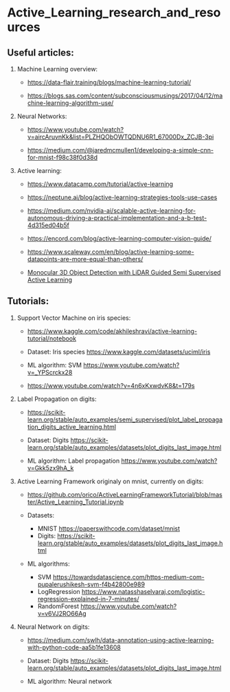 # Active_Learning_research_and_resources

<!--
[Click here to jump to the tutorials](#tutorials)

[Click here to jump to the useful articles](#useful-articles)
-->

## Useful articles:

1) Machine Learning overview:

    - https://data-flair.training/blogs/machine-learning-tutorial/

    - https://blogs.sas.com/content/subconsciousmusings/2017/04/12/machine-learning-algorithm-use/

2) Neural Networks:

    - https://www.youtube.com/watch?v=aircAruvnKk&list=PLZHQObOWTQDNU6R1_67000Dx_ZCJB-3pi

    - https://medium.com/@jaredmcmullen1/developing-a-simple-cnn-for-mnist-f98c38f0d38d

3) Active learning:

    - https://www.datacamp.com/tutorial/active-learning

    - https://neptune.ai/blog/active-learning-strategies-tools-use-cases

    - https://medium.com/nvidia-ai/scalable-active-learning-for-autonomous-driving-a-practical-implementation-and-a-b-test-4d315ed04b5f
    
    - https://encord.com/blog/active-learning-computer-vision-guide/
    
    - https://www.scaleway.com/en/blog/active-learning-some-datapoints-are-more-equal-than-others/
    
    - [Monocular 3D Object Detection with LiDAR Guided Semi Supervised Active
Learning
](Files/Articles/Monocular_3D_Object_Detection_with_LiDAR_Guided_Semi_Supervised_Active_Learning.pdf)

## Tutorials:

1) Support Vector Machine on iris species:
    
    - https://www.kaggle.com/code/akhileshravi/active-learning-tutorial/notebook
    
    - Dataset: Iris species https://www.kaggle.com/datasets/uciml/iris
    
    - ML algorithm: SVM https://www.youtube.com/watch?v=_YPScrckx28
    
    - https://www.youtube.com/watch?v=4n6xKxwdvK8&t=179s

2) Label Propagation on digits:
    
    - https://scikit-learn.org/stable/auto_examples/semi_supervised/plot_label_propagation_digits_active_learning.html
    
    - Dataset: Digits https://scikit-learn.org/stable/auto_examples/datasets/plot_digits_last_image.html
    
    - ML algorithm: Label propagation https://www.youtube.com/watch?v=Gkk5zx9hA_k

3) Active Learning Framework originaly on mnist, currently on digits:
    
    - https://github.com/orico/ActiveLearningFrameworkTutorial/blob/master/Active_Learning_Tutorial.ipynb
    
    - Datasets: 
        - MNIST https://paperswithcode.com/dataset/mnist
        - Digits: https://scikit-learn.org/stable/auto_examples/datasets/plot_digits_last_image.html
    
    - ML algorithms:
        - SVM https://towardsdatascience.com/https-medium-com-pupalerushikesh-svm-f4b42800e989
        - LogRegression https://www.natasshaselvaraj.com/logistic-regression-explained-in-7-minutes/
        - RandomForest https://www.youtube.com/watch?v=v6VJ2RO66Ag

4) Neural Network on digits:
    
    - https://medium.com/swlh/data-annotation-using-active-learning-with-python-code-aa5b1fe13608
    
    - Dataset: Digits https://scikit-learn.org/stable/auto_examples/datasets/plot_digits_last_image.html
    
    - ML algorithm: Neural network
<!--
5) Neural Network on Stanford Dogs
    
    - https://www.scaleway.com/en/blog/active-learning-pytorch/
   
    - Dataset: Stanford Dogs Dataset https://www.kaggle.com/datasets/jessicali9530/stanford-dogs-dataset
    
    - ML algorithm: Neural Network https://www.youtube.com/watch?v=aircAruvnKk&list=PLZHQObOWTQDNU6R1_67000Dx_ZCJB-3pi


6) K-nearest Neighbors on iris species
    
    - https://modal-python.readthedocs.io/en/latest/content/examples/pool-based_sampling.html
    
    - Dataset: Iris species https://www.kaggle.com/datasets/uciml/iris
    
    - ML algorithm: K-nearest Neighbors https://www.youtube.com/watch?v=0p0o5cmgLdE
-->